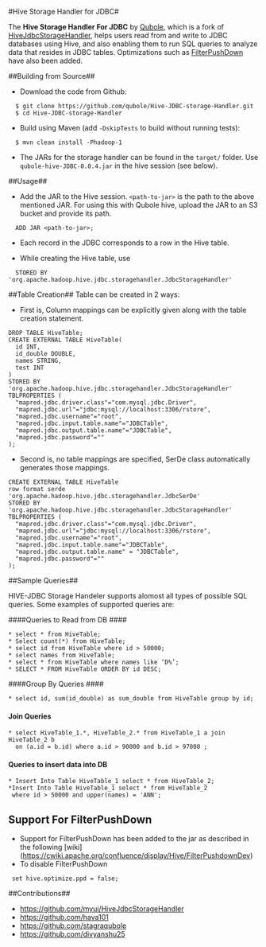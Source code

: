 #Hive Storage Handler for JDBC#

The **Hive Storage Handler For JDBC** by [Qubole](www.qubole.com), which is a fork of [HiveJdbcStorageHandler](https://github.com/myui/HiveJdbcStorageHandler), helps users read from and write to JDBC databases using Hive, and also enabling them to run SQL queries to analyze data that resides in JDBC tables.
Optimizations such as [FilterPushDown](https://cwiki.apache.org/confluence/display/Hive/FilterPushdownDev) have also been added.


##Building from Source##
* Download the code from Github:
```
  $ git clone https://github.com/qubole/Hive-JDBC-storage-Handler.git
  $ cd Hive-JDBC-storage-Handler
```

* Build using Maven (add ```-DskipTests``` to build without running tests):

```
  $ mvn clean install -Phadoop-1
```

* The JARs for the storage handler can be found in the ```target/``` folder. Use ```qubole-hive-JDBC-0.0.4.jar``` in the hive session (see below).

##Usage##
* Add the JAR to the Hive session. ```<path-to-jar>``` is the path to the above mentioned JAR. For using this with Qubole hive, upload the JAR to an S3 bucket and provide its path.
  
``` 
  ADD JAR <path-to-jar>;
```

* Each record in the JDBC corresponds to a row in the Hive table.

* While creating the Hive table, use 
  
```
  STORED BY 'org.apache.hadoop.hive.jdbc.storagehandler.JdbcStorageHandler'
```
  
##Table Creation##
Table can be created in 2 ways:
* First is, Column mappings can be explicitly given along with the table creation statement.

```
DROP TABLE HiveTable;
CREATE EXTERNAL TABLE HiveTable(
  id INT,
  id_double DOUBLE,
  names STRING,
  test INT
)
STORED BY 'org.apache.hadoop.hive.jdbc.storagehandler.JdbcStorageHandler'
TBLPROPERTIES (
  "mapred.jdbc.driver.class"="com.mysql.jdbc.Driver",
  "mapred.jdbc.url"="jdbc:mysql://localhost:3306/rstore",
  "mapred.jdbc.username"="root",
  "mapred.jdbc.input.table.name"="JDBCTable",
  "mapred.jdbc.output.table.name"="JDBCTable",
  "mapred.jdbc.password"=""
);

```

* Second is, no table mappings are specified, SerDe class automatically generates those mappings.

```
CREATE EXTERNAL TABLE HiveTable
row format serde 'org.apache.hadoop.hive.jdbc.storagehandler.JdbcSerDe'
STORED BY 'org.apache.hadoop.hive.jdbc.storagehandler.JdbcStorageHandler'
TBLPROPERTIES (
  "mapred.jdbc.driver.class"="com.mysql.jdbc.Driver",
  "mapred.jdbc.url"="jdbc:mysql://localhost:3306/rstore",
  "mapred.jdbc.username"="root",
  "mapred.jdbc.input.table.name"="JDBCTable",
  "mapred.jdbc.output.table.name" = "JDBCTable",
  "mapred.jdbc.password"=""
);
```

##Sample Queries##

HIVE-JDBC Storage Handeler supports alomost all types of possible SQL queries. Some examples of supported queries are:

####Queries to Read from DB ####
```
* select * from HiveTable;
* Select count(*) from HiveTable;
* select id from HiveTable where id > 50000;
* select names from HiveTable;
* select * from HiveTable where names like ‘D%’;
* SELECT * FROM HiveTable ORDER BY id DESC;
```
####Group By Queries ####
```
* select id, sum(id_double) as sum_double from HiveTable group by id;

```
#### Join Queries ####
```
* select HiveTable_1.*, HiveTable_2.* from HiveTable_1 a join HiveTable_2 b 
  on (a.id = b.id) where a.id > 90000 and b.id > 97000 ;
```
#### Queries to insert data into DB ####
```
* Insert Into Table HiveTable_1 select * from HiveTable_2;
*Insert Into Table HiveTable_1 select * from HiveTable_2 
 where id > 50000 and upper(names) = 'ANN';
```

## Support For FilterPushDown ##

* Support for FilterPushDown has been added to the jar as described in the following [wiki] (https://cwiki.apache.org/confluence/display/Hive/FilterPushdownDev)
* To disable FilterPushDown 
```
 set hive.optimize.ppd = false;
```
##Contributions##
* https://github.com/myui/HiveJdbcStorageHandler
* https://github.com/hava101
* https://github.com/stagraqubole
* https://github.com/divyanshu25
